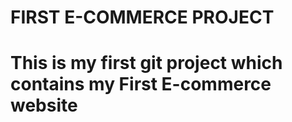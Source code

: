 # FIRST E-COMMERCE PROJECT
# This is my first git project which contains my First E-commerce website
